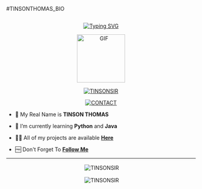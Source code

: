 #TINSONTHOMAS_BIO

## <!-- Typing SVG -->
<p align="center">
    <a href="t.me/TinsonThomas_22">
        <img
        src="https://readme-typing-svg.herokuapp.com?size=30&width=800&lines=Welcome+To+TINSONSIR+Profile."
            alt="Typing SVG"
        />
    </a>
</p>

<div align="center">
  <p align="center">
<img src="https://media.giphy.com/media/UO3ciqKzpEysXdRuzM/giphy.gif" alt="GIF" width="128" height="128"/>
</p>
 <p align="center">
<a href="#"><img title="TINSONSIR" src="https://img.shields.io/badge/TINSONSIR-red?colorA=%23ff0000&colorB=%23017e40&style=for-the-badge"></a>
</p>
  <p align="center">
<a href="t.me/TinsonThomas_22"><img title="CONTACT" src="https://img.shields.io/badge/TELEGRAM-CONTACT-/?color=blue&style=for-the-badge&logo=Telegram"></a>
</p>
</div>



- 🧑 My Real Name is **TINSON THOMAS**

- 📖 I’m currently learning **Python** and **Java**

- 👨‍💻 All of my projects are available
                   **[Here](https://t.me/cinemapranthangroup)**

- 🆓 Don't Forget To **[Follow Me](https://t.me/cinemapranthan02)**


----
<div align="center">
<p>&nbsp;<img align="center" src="https://github-readme-stats.vercel.app/api?username=TINSONSIR&show_icons=true&theme=nightowl" alt="TINSONSIR" /></p>

<p>&nbsp;<img align="center" src="https://github-readme-stats.vercel.app/api/top-langs/?username=TINSONSIR&theme=algolia&layout=compact&langs_count=15&hide_border=true&show_icons=true" alt="TINSONSIR"/></p></a><br> 
